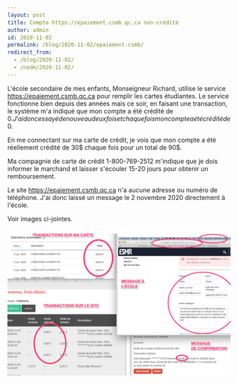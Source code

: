 ```yaml
---
layout: post
title: Compte https://epaiement.csmb.qc.ca non-crédité
author: admin
id: 2020-11-02
permalink: /blog/2020-11-02/epaiement-csmb/
redirect_from:
  - /blog/2020-11-02/
  - /node/2020-11-02/
---
```

L'école secondaire de mes enfants, Monseigneur Richard, utilise le service https://epaiement.csmb.qc.ca pour remplir les cartes étudiantes. Le service fonctionne bien depuis des années mais ce soir, en faisant une transaction, le système m'a indiqué que mon compte a été crédité de 0$. J'ai donc essayé de nouveau deux fois et chaque fois mon compte a été crédité de 0$.

En me connectant sur ma carte de crédit, je vois que mon compte a été réellement crédité de 30$ chaque fois pour un total de 90$.

Ma compagnie de carte de crédit 1-800-769-2512 m'indique que je dois informer le marchand et laisser s'écouler 15-20 jours pour obtenir un remboursement.

Le site https://epaiement.csmb.qc.ca n'a aucune adresse ou numéro de téléphone. J'ai donc laissé un message le 2 novembre 2020 directement à l'école.

Voir images ci-jointes.

<img src="/assets/img/2020-11-02-epaiement-csmb/epaiement.png" />

